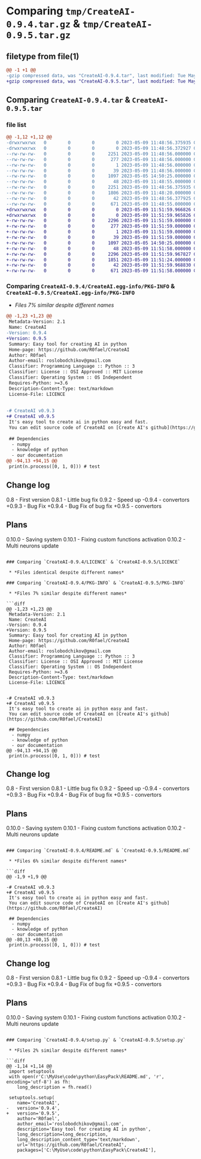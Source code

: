 # Comparing `tmp/CreateAI-0.9.4.tar.gz` & `tmp/CreateAI-0.9.5.tar.gz`

## filetype from file(1)

```diff
@@ -1 +1 @@
-gzip compressed data, was "CreateAI-0.9.4.tar", last modified: Tue May  9 11:48:56 2023, max compression
+gzip compressed data, was "CreateAI-0.9.5.tar", last modified: Tue May  9 11:51:59 2023, max compression
```

## Comparing `CreateAI-0.9.4.tar` & `CreateAI-0.9.5.tar`

### file list

```diff
@@ -1,12 +1,12 @@
-drwxrwxrwx   0        0        0        0 2023-05-09 11:48:56.375935 CreateAI-0.9.4/
-drwxrwxrwx   0        0        0        0 2023-05-09 11:48:56.372927 CreateAI-0.9.4/CreateAI.egg-info/
--rw-rw-rw-   0        0        0     2251 2023-05-09 11:48:56.000000 CreateAI-0.9.4/CreateAI.egg-info/PKG-INFO
--rw-rw-rw-   0        0        0      277 2023-05-09 11:48:56.000000 CreateAI-0.9.4/CreateAI.egg-info/SOURCES.txt
--rw-rw-rw-   0        0        0        1 2023-05-09 11:48:56.000000 CreateAI-0.9.4/CreateAI.egg-info/dependency_links.txt
--rw-rw-rw-   0        0        0       39 2023-05-09 11:48:56.000000 CreateAI-0.9.4/CreateAI.egg-info/top_level.txt
--rw-rw-rw-   0        0        0     1097 2023-05-05 14:50:25.000000 CreateAI-0.9.4/LICENCE
--rw-rw-rw-   0        0        0       48 2023-05-09 11:48:55.000000 CreateAI-0.9.4/MANIFEST.in
--rw-rw-rw-   0        0        0     2251 2023-05-09 11:48:56.375935 CreateAI-0.9.4/PKG-INFO
--rw-rw-rw-   0        0        0     1806 2023-05-09 11:48:20.000000 CreateAI-0.9.4/README.md
--rw-rw-rw-   0        0        0       42 2023-05-09 11:48:56.377925 CreateAI-0.9.4/setup.cfg
--rw-rw-rw-   0        0        0      671 2023-05-09 11:48:55.000000 CreateAI-0.9.4/setup.py
+drwxrwxrwx   0        0        0        0 2023-05-09 11:51:59.966826 CreateAI-0.9.5/
+drwxrwxrwx   0        0        0        0 2023-05-09 11:51:59.965826 CreateAI-0.9.5/CreateAI.egg-info/
+-rw-rw-rw-   0        0        0     2296 2023-05-09 11:51:59.000000 CreateAI-0.9.5/CreateAI.egg-info/PKG-INFO
+-rw-rw-rw-   0        0        0      277 2023-05-09 11:51:59.000000 CreateAI-0.9.5/CreateAI.egg-info/SOURCES.txt
+-rw-rw-rw-   0        0        0        1 2023-05-09 11:51:59.000000 CreateAI-0.9.5/CreateAI.egg-info/dependency_links.txt
+-rw-rw-rw-   0        0        0       39 2023-05-09 11:51:59.000000 CreateAI-0.9.5/CreateAI.egg-info/top_level.txt
+-rw-rw-rw-   0        0        0     1097 2023-05-05 14:50:25.000000 CreateAI-0.9.5/LICENCE
+-rw-rw-rw-   0        0        0       48 2023-05-09 11:51:58.000000 CreateAI-0.9.5/MANIFEST.in
+-rw-rw-rw-   0        0        0     2296 2023-05-09 11:51:59.967827 CreateAI-0.9.5/PKG-INFO
+-rw-rw-rw-   0        0        0     1851 2023-05-09 11:51:24.000000 CreateAI-0.9.5/README.md
+-rw-rw-rw-   0        0        0       42 2023-05-09 11:51:59.968830 CreateAI-0.9.5/setup.cfg
+-rw-rw-rw-   0        0        0      671 2023-05-09 11:51:58.000000 CreateAI-0.9.5/setup.py
```

### Comparing `CreateAI-0.9.4/CreateAI.egg-info/PKG-INFO` & `CreateAI-0.9.5/CreateAI.egg-info/PKG-INFO`

 * *Files 7% similar despite different names*

```diff
@@ -1,23 +1,23 @@
 Metadata-Version: 2.1
 Name: CreateAI
-Version: 0.9.4
+Version: 0.9.5
 Summary: Easy tool for creating AI in python
 Home-page: https://github.com/R0fael/CreateAI
 Author: R0fael
 Author-email: roslobodchikov@gmail.com
 Classifier: Programming Language :: Python :: 3
 Classifier: License :: OSI Approved :: MIT License
 Classifier: Operating System :: OS Independent
 Requires-Python: >=3.6
 Description-Content-Type: text/markdown
 License-File: LICENCE
 
 
-# CreateAI v0.9.3
+# CreateAI v0.9.5
 It's easy tool to create ai in python easy and fast.
 You can edit source code of CreateAI on [Create AI's github](https://github.com/R0fael/CreateAI)
 
 ## Dependencies
  - numpy
  - knowledge of python
  - our documentation
@@ -94,13 +94,15 @@
 print(n.process([0, 1, 0])) # test
 ```
 
 ## Change log
 0.8 - First version
 0.8.1 - Little bug fix
 0.9.2 - Speed up
-0.9.4 - convertors
+0.9.3 - Bug Fix
+0.9.4 - Bug Fix of bug fix
+0.9.5 - convertors
 
 ## Plans
 0.10.0 - Saving system
 0.10.1 - Fixing custom functions activation
 0.10.2 - Multi neurons update
```

### Comparing `CreateAI-0.9.4/LICENCE` & `CreateAI-0.9.5/LICENCE`

 * *Files identical despite different names*

### Comparing `CreateAI-0.9.4/PKG-INFO` & `CreateAI-0.9.5/PKG-INFO`

 * *Files 7% similar despite different names*

```diff
@@ -1,23 +1,23 @@
 Metadata-Version: 2.1
 Name: CreateAI
-Version: 0.9.4
+Version: 0.9.5
 Summary: Easy tool for creating AI in python
 Home-page: https://github.com/R0fael/CreateAI
 Author: R0fael
 Author-email: roslobodchikov@gmail.com
 Classifier: Programming Language :: Python :: 3
 Classifier: License :: OSI Approved :: MIT License
 Classifier: Operating System :: OS Independent
 Requires-Python: >=3.6
 Description-Content-Type: text/markdown
 License-File: LICENCE
 
 
-# CreateAI v0.9.3
+# CreateAI v0.9.5
 It's easy tool to create ai in python easy and fast.
 You can edit source code of CreateAI on [Create AI's github](https://github.com/R0fael/CreateAI)
 
 ## Dependencies
  - numpy
  - knowledge of python
  - our documentation
@@ -94,13 +94,15 @@
 print(n.process([0, 1, 0])) # test
 ```
 
 ## Change log
 0.8 - First version
 0.8.1 - Little bug fix
 0.9.2 - Speed up
-0.9.4 - convertors
+0.9.3 - Bug Fix
+0.9.4 - Bug Fix of bug fix
+0.9.5 - convertors
 
 ## Plans
 0.10.0 - Saving system
 0.10.1 - Fixing custom functions activation
 0.10.2 - Multi neurons update
```

### Comparing `CreateAI-0.9.4/README.md` & `CreateAI-0.9.5/README.md`

 * *Files 6% similar despite different names*

```diff
@@ -1,9 +1,9 @@
 
-# CreateAI v0.9.3
+# CreateAI v0.9.5
 It's easy tool to create ai in python easy and fast.
 You can edit source code of CreateAI on [Create AI's github](https://github.com/R0fael/CreateAI)
 
 ## Dependencies
  - numpy
  - knowledge of python
  - our documentation
@@ -80,13 +80,15 @@
 print(n.process([0, 1, 0])) # test
 ```
 
 ## Change log
 0.8 - First version
 0.8.1 - Little bug fix
 0.9.2 - Speed up
-0.9.4 - convertors
+0.9.3 - Bug Fix
+0.9.4 - Bug Fix of bug fix
+0.9.5 - convertors
 
 ## Plans
 0.10.0 - Saving system
 0.10.1 - Fixing custom functions activation
 0.10.2 - Multi neurons update
```

### Comparing `CreateAI-0.9.4/setup.py` & `CreateAI-0.9.5/setup.py`

 * *Files 2% similar despite different names*

```diff
@@ -1,14 +1,14 @@
 import setuptools
 with open(r'C:\MyUse\code\python\EasyPack\README.md', 'r', encoding='utf-8') as fh:
 	long_description = fh.read()
 
 setuptools.setup(
 	name='CreateAI',
-	version='0.9.4',
+	version='0.9.5',
 	author='R0fael',
 	author_email='roslobodchikov@gmail.com',
 	description='Easy tool for creating AI in python',
 	long_description=long_description,
 	long_description_content_type='text/markdown',
 	url='https://github.com/R0fael/CreateAI',
 	packages=['C:\MyUse\code\python\EasyPack\CreateAI'],
```

